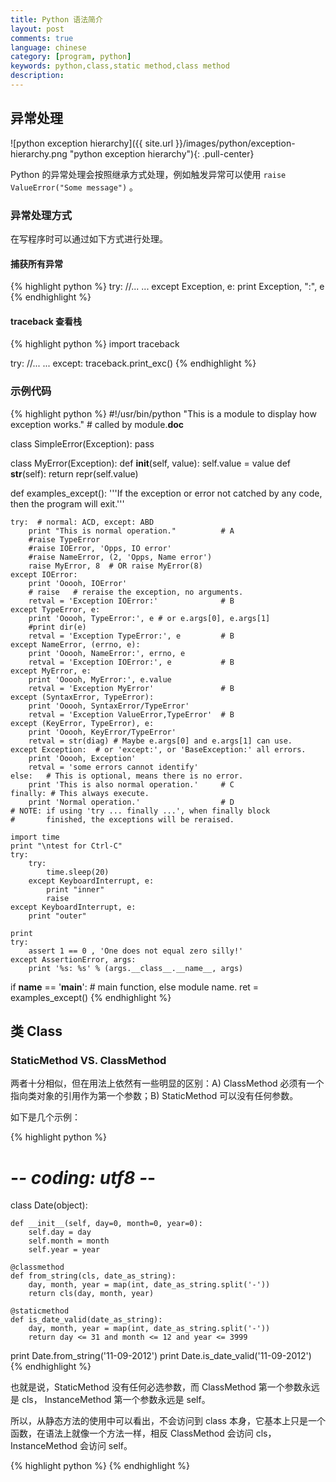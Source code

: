 ```yaml
---
title: Python 语法简介
layout: post
comments: true
language: chinese
category: [program, python]
keywords: python,class,static method,class method
description:
---
```



<!-- more -->

## 异常处理

![python exception hierarchy]({{ site.url }}/images/python/exception-hierarchy.png "python exception hierarchy"){: .pull-center}

Python 的异常处理会按照继承方式处理，例如触发异常可以使用 `raise ValueError("Some message")` 。

### 异常处理方式

在写程序时可以通过如下方式进行处理。

#### 捕获所有异常

{% highlight python %}
try:
	//... ...
except Exception, e:
	print Exception, ":", e
{% endhighlight %}

#### traceback 查看栈

{% highlight python %}
import traceback

try:
	//... ...
except:
	traceback.print_exc()
{% endhighlight %}

<!--
----------------------------------------------------------------------------
方法三：采用sys模块回溯最后的异常
----------------------------------------------------------------------------
code:

import sys
try:
a=b
b=c
except:
info=sys.exc_info()
print info[0],":",info[1]

--------------------------------------------------------------------------------

但是，如果你还想把这些异常保存到一个日志文件中，来分析这些异常，那么请看下面的方法：
把　traceback.print_exc()　打印在屏幕上的信息保存到一个文本文件中
code:

try:
a=b
b=c
except:
f=open("c:\\log.txt",'a')
traceback.print_exc(file=f)
f.flush()
f.close()
-->

### 示例代码

{% highlight python %}
#!/usr/bin/python
"This is a module to display how exception works."      # called by module.__doc__

class SimpleError(Exception):
    pass

class MyError(Exception):
    def __init__(self, value):
        self.value = value
    def __str__(self):
        return repr(self.value)


def examples_except():
    '''If the exception or error not catched by any
       code, then the program will exit.'''

    try:  # normal: ACD, except: ABD
        print "This is normal operation."          # A
        #raise TypeError
        #raise IOError, 'Opps, IO error'
        #raise NameError, (2, 'Opps, Name error')
        raise MyError, 8  # OR raise MyError(8)
    except IOError:
        print 'Ooooh, IOError'
        # raise   # reraise the exception, no arguments.
        retval = 'Exception IOError:'              # B
    except TypeError, e:
        print 'Ooooh, TypeError:', e # or e.args[0], e.args[1]
        #print dir(e)
        retval = 'Exception TypeError:', e         # B
    except NameError, (errno, e):
        print 'Ooooh, NameError:', errno, e
        retval = 'Exception IOError:', e           # B
    except MyError, e:
        print 'Ooooh, MyError:', e.value
        retval = 'Exception MyError'               # B
    except (SyntaxError, TypeError):
        print 'Ooooh, SyntaxError/TypeError'
        retval = 'Exception ValueError,TypeError'  # B
    except (KeyError, TypeError), e:
        print 'Ooooh, KeyError/TypeError'
        retval = str(diag) # Maybe e.args[0] and e.args[1] can use.
    except Exception:  # or 'except:', or 'BaseException:' all errors.
        print 'Ooooh, Exception'
        retval = 'some errors cannot identify'
    else:   # This is optional, means there is no error.
        print 'This is also normal operation.'     # C
    finally: # This always execute.
        print 'Normal operation.'                  # D
    # NOTE: if using 'try ... finally ...', when finally block
    #       finished, the exceptions will be reraised.

    import time
    print "\ntest for Ctrl-C"
    try:
        try:
            time.sleep(20)
        except KeyboardInterrupt, e:
            print "inner"
            raise
    except KeyboardInterrupt, e:
        print "outer"

    print
    try:
        assert 1 == 0 , 'One does not equal zero silly!'
    except AssertionError, args:
        print '%s: %s' % (args.__class__.__name__, args)

if __name__ == '__main__': # main function, else module name.
    ret = examples_except()
{% endhighlight %}


## 类 Class

### StaticMethod VS. ClassMethod

两者十分相似，但在用法上依然有一些明显的区别：A) ClassMethod 必须有一个指向类对象的引用作为第一个参数；B) StaticMethod 可以没有任何参数。

如下是几个示例：

{% highlight python %}
# -*- coding: utf8 -*-

class Date(object):

    def __init__(self, day=0, month=0, year=0):
        self.day = day
        self.month = month
        self.year = year

    @classmethod
    def from_string(cls, date_as_string):
        day, month, year = map(int, date_as_string.split('-'))
        return cls(day, month, year)

    @staticmethod
    def is_date_valid(date_as_string):
        day, month, year = map(int, date_as_string.split('-'))
        return day <= 31 and month <= 12 and year <= 3999

print Date.from_string('11-09-2012')
print Date.is_date_valid('11-09-2012')
{% endhighlight %}

也就是说，StaticMethod 没有任何必选参数，而 ClassMethod 第一个参数永远是 cls， InstanceMethod 第一个参数永远是 self。

所以，从静态方法的使用中可以看出，不会访问到 class 本身，它基本上只是一个函数，在语法上就像一个方法一样，相反 ClassMethod 会访问 cls， InstanceMethod 会访问 self。



{% highlight python %}
{% endhighlight %}
